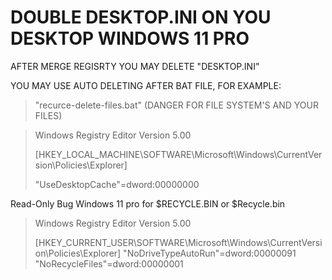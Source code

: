 
# DOUBLE DESKTOP.INI ON YOU DESKTOP WINDOWS 11 PRO
AFTER MERGE REGISRTY YOU MAY DELETE "DESKTOP.INI"

YOU MAY USE AUTO DELETING AFTER BAT FILE, FOR EXAMPLE:
> "recurce-delete-files.bat" (DANGER FOR FILE SYSTEM'S AND YOUR FILES)


> Windows Registry Editor Version 5.00
>
> [HKEY_LOCAL_MACHINE\SOFTWARE\Microsoft\Windows\CurrentVersion\Policies\Explorer]
> 
> "UseDesktopCache"=dword:00000000

Read-Only Bug Windows 11 pro for $RECYCLE.BIN or $Recycle.bin

> Windows Registry Editor Version 5.00
> 
> [HKEY_CURRENT_USER\SOFTWARE\Microsoft\Windows\CurrentVersion\Policies\Explorer]
> "NoDriveTypeAutoRun"=dword:00000091
> "NoRecycleFiles"=dword:00000001

